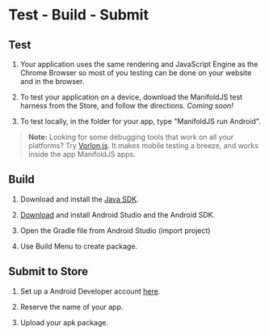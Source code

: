 ﻿# Test - Build - Submit

## Test

1. Your application uses the same rendering and JavaScript Engine as the Chrome Browser so most of you testing can be done on your website and in the browser.

2. To test your application on a device, download the ManifoldJS test harness from the Store, and follow the directions. _Coming soon!_

3. To test locally, in the folder for your app, type "ManifoldJS run Android".

> **Note:** Looking for some debugging tools that work on all your platforms? Try [Vorlon.js](http://www.vorlonjs.io). It makes mobile testing a breeze, and works inside the app ManifoldJS apps.

## Build

1. Download and install the [Java SDK](http://www.oracle.com/technetwork/java/javase/downloads/index.html).

2. [Download](http://developer.android.com/sdk/installing/index.html?pkg=studio) and install Android Studio and the Android SDK.

3. Open the Gradle file from Android Studio (import project)

4. Use Build Menu to create package.


## Submit to Store

1. Set up a Android Developer account [here](https://play.google.com/apps/publish/signup/).

2. Reserve the name of your app.

3. Upload your apk package.
